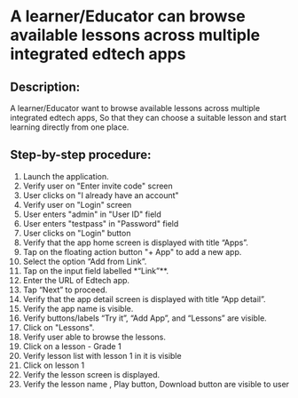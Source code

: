 # A learner/Educator can browse available lessons across multiple integrated edtech apps

## Description:
A learner/Educator want to browse available lessons across multiple integrated edtech apps,
So that they can choose a suitable lesson and start learning directly from one place.

## Step-by-step procedure:

1. Launch the application.
2. Verify user on "Enter invite code" screen
3. User clicks on "I already have an account"
4. Verify user on "Login" screen
5. User enters "admin" in "User ID" field
6. User enters "testpass" in "Password" field
7. User clicks on "Login" button
8. Verify that the app home screen is displayed with title “Apps”.
9. Tap on the floating action button "+ App" to add a new app.
10. Select the option “Add from Link”.
11. Tap on the input field labelled *“Link”**.
12. Enter the URL of Edtech app.
13. Tap “Next” to proceed.
14. Verify that the app detail screen is displayed with title “App detail”.
15. Verify the app name is visible.
16. Verify buttons/labels “Try it”, “Add App”, and “Lessons” are visible.
17. Click on "Lessons".
18. Verify user able to browse the lessons.
19. Click on a lesson - Grade 1
20. Verify lesson list with lesson 1 in it is visible
21. Click on lesson 1
22. Verify the lesson screen is displayed.
23. Verify the lesson name , Play button, Download button are visible to user